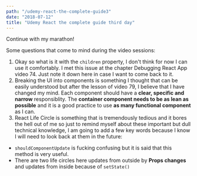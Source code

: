 ```yaml
---
path: "/udemy-react-the-complete-guide3"
date: "2018-07-12"
title: "Udemy React the complete guide third day"
---
```


Continue with my marathon!

Some questions that come to mind during the video sessions:
1. Okay so what is it with the `children` property, I don't think for now I can use it comfortably. I met this issue at the chapter Debugging React App video 74. Just note it down here in case I want to come back to it.
2. Breaking the UI into components is something I thought that can be easily understood but after the lesson of video 79, I believe that I have changed my mind. Each component should have a **clear, specific and narrow** responsiblity. The **container component needs to be as lean as possible** and it is a good practice to use **as many functional component** as I can.
3. React Life Circle is something that is tremendously tedious and it bores the hell out of me so just to remind myself about these important but dull technical knowledge, I am going to add a few key words because I know I will need to look back at them in the future:
- `shouldComponentUpdate` is fucking confusing but it is said that this method is very useful.
- There are two life circles here updates from outside by **Props changes** and updates from inside because of `setState()`